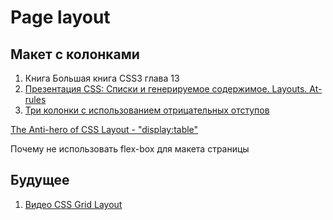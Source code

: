 # Page layout
## Макет с колонками
1. Книга Большая книга CSS3 глава 13
2. [Презентация CSS: Списки и генерируемое содержимое. Layouts. At-rules](https://events.yandex.ru/lib/talks/564/)
3. [Три колонки с использованием отрицательных отступов](http://alistapart.com/article/holygrail)

[The Anti-hero of CSS Layout - "display:table"](http://colintoh.com/blog/display-table-anti-hero)

Почему не использовать flex-box для макета страницы

## Будущее
1. [Видео CSS Grid Layout ](https://www.youtube.com/watch?v=I9AukdAfJWE)
